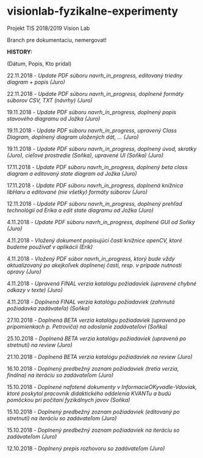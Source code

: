 # visionlab-fyzikalne-experimenty
Projekt TIS 2018/2019 Vision Lab

Branch pre dokumentaciu, nemergovat!

**HISTORY:**

(Dátum, Popis, Kto pridal)

22.11.2018 - *Update PDF súboru navrh_in_progress, editovaný triedny diagram + popis (Juro)*

22.11.2018 - *Update PDF súboru navrh_in_progress, doplnené formáty súborov CSV, TXT (návrhy) (Juro)*

19.11.2018 - *Update PDF súboru navrh_in_progress, doplnený popis stavového diagramu od Jožka (Juro)*

19.11.2018 - *Update PDF súboru navrh_in_progress, upravený Class Diagram, doplnený diagram uložených dát, ... (Juro)*

19.11.2018 - *Update PDF súboru navrh_in_progress, doplnený úvod, skratky (Juro), cieľové prostredie (Soňka), upravené UI (Soňka) (Juro)*

17.11.2018 - *Update PDF súboru navrh_in_progress, doplnený beta class diagram a editovaný state diagram od Jožka (Juro)*

17.11.2018 - *Update PDF súboru navrh_in_progress, doplnená knižnica libHaru a editované (nie všetky) formáty súborov (Juro)*

12.11.2018 - *Update PDF súboru navrh_in_progress, doplnený prehľad technológií od Erika a edit state diagramu od Jožka (Juro)*

4.11.2018 - *Update PDF súboru navrh_in_progress, doplnené GUI od Soňky (Juro)*

4.11.2018 - *Vložený dokument popisujúci časti knižnice openCV, ktoré budeme používať v aplikácii (Erik)*

4.11.2018 - *Vložený PDF súbor navrh_in_progress, ktorý bude vždy aktualizovaný po akejkoľvek doplnenej časti, resp. v prípade nutnosti opravy (Juro)*

4.11.2018 - *Upravená FINAL verzia katalógu požiadaviek (upravené chybné odkazy v texte) (Juro)*

4.11.2018 - *Doplnená FINAL verzia katalógu požiadaviek (zahrnutá požiadavka zadávateľa) (Soňka)*

27.10.2018 - *Doplnená BETA verzia katalógu požiadaviek (upravená po pripomienkach p. Petroviča) na odoslanie zadávateľovi (Soňka)*

25.10.2018 - *Doplnená BETA verzia katalógu požiadaviek (upravená po stretnutí) na review (Juro)*

21.10.2018 - *Doplnená BETA verzia katalógu požiadaviek na review (Juro)*

16.10.2018 - *Doplnený predbežný zoznam požiadaviek (tretia verzia, finálna) na iteráciu so zadávateľom (Juro)*

15.10.2018 - *Doplnené nafotené dokumenty v InformacieOKyvadle-Vdoviak, ktoré poskytol pracovník didaktického oddelenia KVANTu a budú pomôckou pri počítaní fyzikálnych javov (Soňka)*

15.10.2018 - *Doplnený predbežný zoznam požiadaviek (editovaný po stretnutí) na iteráciu so zadávateľom (Juro)*

15.10.2018 - *Doplnený predbežný zoznam požiadaviek na iteráciu so zadávateľom (Juro)*

12.10.2018 - *Doplnený prepis rozhovoru so zadávateľom (Juro)*
